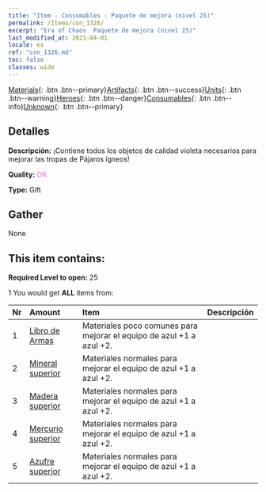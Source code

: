 ```yaml
---
title: "Item - Consumables - Paquete de mejora (nivel 25)"
permalink: /Items/con_1326/
excerpt: "Era of Chaos  Paquete de mejora (nivel 25)"
last_modified_at: 2021-04-01
locale: es
ref: "con_1326.md"
toc: false
classes: wide
---
```

 [Materials](/es/Items/){: .btn .btn--primary}[Artifacts](/es/Items/Artifacts/){: .btn .btn--success}[Units](/es/Items/Units/){: .btn .btn--warning}[Heroes](/es/Items/Heroes/){: .btn .btn--danger}[Consumables](/es/Items/Consumables/){: .btn .btn--info}[Unknown](/es/Items/Unknown/){: .btn .btn--primary}

## Detalles
 **Descripción:** ¡Contiene todos los objetos de calidad violeta necesarios para mejorar las tropas de Pájaros ígneos!

 **Quality:** <span style="color: #DA70D6">OK</span>

 **Type:** Gift

## Gather

  None

## This item contains:

 **Required Level to open:** 25

 1 You would get **ALL** items  from:

  | Nr | Amount |     Item    | Descripción |
  |:---|:-------|:------------|:-----------:|
  | 1 | [Libro de Armas](/es/Items/mat_25/) | Materiales poco comunes para mejorar el equipo de azul +1 a azul +2. | 
  | 2 | [Mineral superior](/es/Items/mat_19/) | Materiales normales para mejorar el equipo de azul +1 a azul +2. | 
  | 3 | [Madera superior](/es/Items/mat_20/) | Materiales normales para mejorar el equipo de azul +1 a azul +2. | 
  | 4 | [Mercurio superior](/es/Items/mat_21/) | Materiales normales para mejorar el equipo de azul +1 a azul +2. | 
  | 5 | [Azufre superior](/es/Items/mat_22/) | Materiales normales para mejorar el equipo de azul +1 a azul +2. | 
